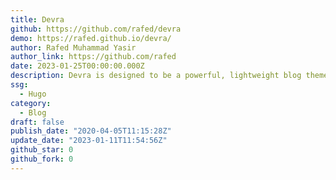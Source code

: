 ```yaml
---
title: Devra
github: https://github.com/rafed/devra
demo: https://rafed.github.io/devra/
author: Rafed Muhammad Yasir
author_link: https://github.com/rafed
date: 2023-01-25T00:00:00.000Z
description: Devra is designed to be a powerful, lightweight blog theme for Hugo.
ssg:
  - Hugo
category:
  - Blog
draft: false
publish_date: "2020-04-05T11:15:28Z"
update_date: "2023-01-11T11:54:56Z"
github_star: 0
github_fork: 0
---
```

